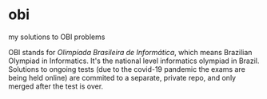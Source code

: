 # obi

my solutions to OBI problems

OBI stands for *Olimpíada Brasileira de Informática*, which means Brazilian Olympiad in Informatics. It's the national level informatics olympiad in Brazil. 
Solutions to ongoing tests (due to the covid-19 pandemic the exams are being held online) are commited to a separate, private repo, and only merged after the test is over. 
